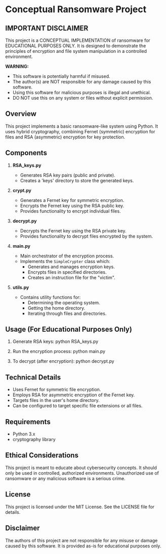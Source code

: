 # Conceptual Ransomware Project

## IMPORTANT DISCLAIMER

This project is a CONCEPTUAL IMPLEMENTATION of ransomware for EDUCATIONAL PURPOSES ONLY. It is designed to demonstrate the principles of encryption and file system manipulation in a controlled environment. 

**WARNING:** 
- This software is potentially harmful if misused.
- The author(s) are NOT responsible for any damage caused by this software.
- Using this software for malicious purposes is illegal and unethical.
- DO NOT use this on any system or files without explicit permission.

## Overview

This project implements a basic ransomware-like system using Python. It uses hybrid cryptography, combining Fernet (symmetric) encryption for files and RSA (asymmetric) encryption for key protection.

## Components

1. **RSA_keys.py**
   - Generates RSA key pairs (public and private).
   - Creates a 'keys' directory to store the generated keys.

2. **crypt.py**
   - Generates a Fernet key for symmetric encryption.
   - Encrypts the Fernet key using the RSA public key.
   - Provides functionality to encrypt individual files.

3. **decrypt.py**
   - Decrypts the Fernet key using the RSA private key.
   - Provides functionality to decrypt files encrypted by the system.

4. **main.py**
   - Main orchestrator of the encryption process.
   - Implements the `SimpleCrypter` class which:
     - Generates and manages encryption keys.
     - Encrypts files in specified directories.
     - Creates an instruction file for the "victim".

5. **utils.py**
   - Contains utility functions for:
     - Determining the operating system.
     - Getting the home directory.
     - Iterating through files and directories.

## Usage (For Educational Purposes Only)

1. Generate RSA keys:
python RSA_keys.py


2. Run the encryption process:
python main.py


3. To decrypt (after encryption):
python decrypt.py


## Technical Details

- Uses Fernet for symmetric file encryption.
- Employs RSA for asymmetric encryption of the Fernet key.
- Targets files in the user's home directory.
- Can be configured to target specific file extensions or all files.

## Requirements

- Python 3.x
- cryptography library

## Ethical Considerations

This project is meant to educate about cybersecurity concepts. It should only be used in controlled, authorized environments. Unauthorized use of ransomware or any malicious software is a serious crime.

## License

This project is licensed under the MIT License. See the LICENSE file for details.

## Disclaimer

The authors of this project are not responsible for any misuse or damage caused by this software. It is provided as-is for educational purposes only.
